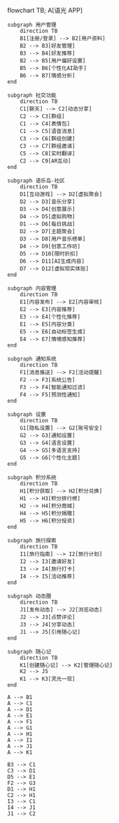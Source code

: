 flowchart TB;
A[语光 APP]

    subgraph 用户管理
        direction TB
        B1[注册/登录] --> B2[用户资料]
        B2 --> B3[好友管理]
        B3 --> B4[好友推荐]
        B2 --> B5[用户偏好设置]
        B5 --> B6[个性化AI助手]
        B6 --> B7[情感分析]
    end

    subgraph 社交功能
        direction TB
        C1[聊天] --> C2[动态分享]
        C2 --> C3[群组]
        C1 --> C4[表情包]
        C1 --> C5[语音消息]
        C3 --> C6[群组创建]
        C3 --> C7[群组邀请]
        C5 --> C8[实时翻译]
        C2 --> C9[AR互动]
    end

    subgraph 语乐岛-社区
        direction TB
        D1[互动游戏] --> D2[虚拟聚会]
        D2 --> D3[音乐分享]
        D3 --> D4[创意展示]
        D4 --> D5[虚拟购物]
        D1 --> D6[每日挑战]
        D2 --> D7[主题聚会]
        D3 --> D8[用户音乐榜单]
        D4 --> D9[创意工作坊]
        D5 --> D10[限时折扣]
        D6 --> D11[AI生成内容]
        D7 --> D12[虚拟现实体验]
    end

    subgraph 内容管理
        direction TB
        E1[内容发布] --> E2[内容审核]
        E2 --> E3[内容推荐]
        E3 --> E4[个性化推荐]
        E1 --> E5[内容分类]
        E5 --> E6[自动标签生成]
        E4 --> E7[情境感知推荐]
    end

    subgraph 通知系统
        direction TB
        F1[消息推送] --> F2[活动提醒]
        F2 --> F3[系统公告]
        F3 --> F4[智能通知过滤]
        F4 --> F5[预测性通知]
    end

    subgraph 设置
        direction TB
        G1[隐私设置] --> G2[账号安全]
        G2 --> G3[通知设置]
        G3 --> G4[语言设置]
        G4 --> G5[多语言支持]
        G5 --> G6[个性化主题]
    end

    subgraph 积分系统
        direction TB
        H1[积分获取] --> H2[积分兑换]
        H1 --> H3[积分排行榜]
        H2 --> H4[积分商城]
        H4 --> H5[积分捐赠]
        H5 --> H6[积分投资]
    end

    subgraph 旅行探索
        direction TB
        I1[旅行指南] --> I2[旅行计划]
        I2 --> I3[邀请好友]
        I3 --> I4[旅行打卡]
        I4 --> I5[活动推荐]
    end

    subgraph 动态圈
        direction TB
        J1[发布动态] --> J2[浏览动态]
        J2 --> J3[点赞评论]
        J3 --> J4[分享动态]
        J1 --> J5[引用随心记]
    end

    subgraph 随心记
        direction TB
        K1[创建随心记] --> K2[管理随心记]
        K2 --> J5
        K1 --> K3[灵光一现]
    end

    A --> B1
    A --> C1
    A --> D1
    A --> E1
    A --> F1
    A --> G1
    A --> H1
    A --> I1
    A --> J1
    A --> K1

    B3 --> C1
    C3 --> D1
    D5 --> E1
    F2 --> G3
    D1 --> H1
    C2 --> H1
    I3 --> C1
    I4 --> J1
    J1 --> C2

